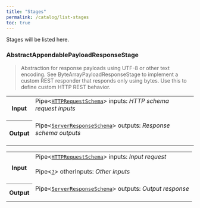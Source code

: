 ```yaml
---
title: "Stages"
permalink: /catalog/list-stages
toc: true
---
```

Stages will be listed here.

### AbstractAppendablePayloadResponseStage
> Abstraction for response payloads using UTF-8 or other text encoding.
See ByteArrayPayloadResponseStage to implement a custom REST responder that responds
only using bytes.
Use this to define custom HTTP REST behavior.

<table>
    <tr>
        <th>Input</th>
        <td>
           Pipe&lt;<a href="list-schemas#httprequestschema"><code>HTTPRequestSchema</code></a>&gt; inputs:
            <em>HTTP schema request inputs</em>
            <br/><br/>
        </td>
    </tr>
    <tr>
        <th>Output</th>
        <td>
           Pipe&lt;<a href="list-schemas#serverresponseschema"><code>ServerResponseSchema</code></a>&gt; outputs:
           <em>Response schema outputs</em>
           <br/><br/>
        </td>
    </tr>
</table>

<table>
<tr><th>Input</th><td>Pipe&lt;<a href="list-schemas#httprequestschema"><code>HTTPRequestSchema</code></a>&gt; inputs: <em>Input request</em><br/><br/>Pipe&lt;<a href="list-schemas#?"><code>?</code></a>&gt; otherInputs: <em>Other inputs</em><br/><br/></td></tr><tr><th>Output</th><td>Pipe&lt;<a href="list-schemas#serverresponseschema"><code>ServerResponseSchema</code></a>&gt; outputs: <em>Output response</em><br/><br/></td></tr>
</table>

